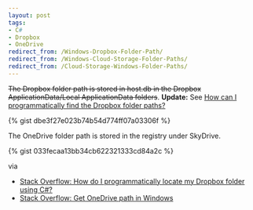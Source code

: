 ```yaml
---
layout: post
tags: 
- C# 
- Dropbox 
- OneDrive
redirect_from: /Windows-Dropbox-Folder-Path/
redirect_from: /Windows-Cloud-Storage-Folder-Paths/
redirect_from: /Cloud-Storage-Windows-Folder-Paths/
---
```

<del>The Dropbox folder path is stored in host.db in the Dropbox ApplicationData/Local ApplicationData folders</del>. 
**Update:** See [How can I programmatically find the Dropbox folder paths?](http://idiotandrobot.com/blog/dropbox-windows-folder-path/)

{% gist dbe3f27e023b74b54d774ff07a03306f %}

The OneDrive folder path is stored in the registry under SkyDrive.

{% gist 033fecaa13bb34cb622321333cd84a2c %}

via 

- [Stack Overflow: How do I programmatically locate my Dropbox folder using C#?](http://stackoverflow.com/questions/9660280/)
- [Stack Overflow: Get OneDrive path in Windows](http://stackoverflow.com/questions/26771265/)

